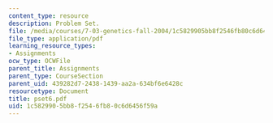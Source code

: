 ```yaml
---
content_type: resource
description: Problem Set.
file: /media/courses/7-03-genetics-fall-2004/1c5829905bb8f2546fb80c6d6456f59a_pset6.pdf
file_type: application/pdf
learning_resource_types:
- Assignments
ocw_type: OCWFile
parent_title: Assignments
parent_type: CourseSection
parent_uid: 439282d7-2438-1439-aa2a-634bf6e6428c
resourcetype: Document
title: pset6.pdf
uid: 1c582990-5bb8-f254-6fb8-0c6d6456f59a
---
```

